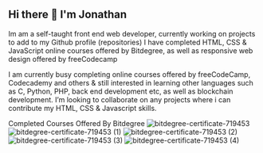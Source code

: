 ## Hi there 👋 I'm Jonathan 

Im am a self-taught front end web developer, currently working on projects to add to my Github profile (repositories)
I have completed HTML, CSS & JavaScript online courses offered by Bitdegree, as well as responsive web design offered by freeCodecamp

I am currently busy completing online courses offered by freeCodeCamp, Codecademy and others & still interested in learning other languages such as C, Python, PHP, back end development etc, as well as blockchain development.
I’m looking to collaborate on any projects where i can contribute my HTML, CSS & Javascript skills.

Completed Courses Offered By Bitdegree
![bitdegree-certificate-719453](https://github.com/user-attachments/assets/be514097-5b73-4f73-9cfd-6fe565a87d61)
![bitdegree-certificate-719453 (1)](https://github.com/user-attachments/assets/641b9e92-c5eb-4a91-b3d1-fbfd4e622231)
![bitdegree-certificate-719453 (2)](https://github.com/user-attachments/assets/bc45719d-3444-41c6-bba1-e30f079d1739)
![bitdegree-certificate-719453 (3)](https://github.com/user-attachments/assets/771d59b9-a1e5-432b-a1d7-e2e54699d87e)
![bitdegree-certificate-719453 (4)](https://github.com/user-attachments/assets/aae7c9a7-a0ef-4f8e-8621-92cc54d5934f)


